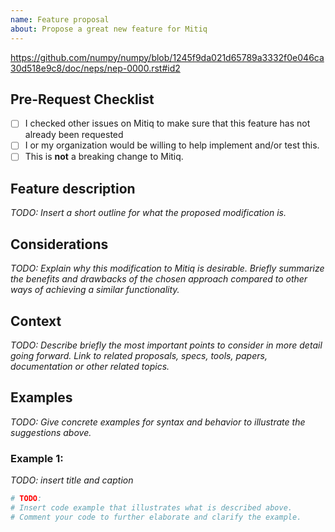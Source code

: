 ```yaml
---
name: Feature proposal
about: Propose a great new feature for Mitiq
---
```

https://github.com/numpy/numpy/blob/1245f9da021d65789a3332f0e046ca30d518e9c8/doc/neps/nep-0000.rst#id2

## Pre-Request Checklist

- [ ] I checked other issues on Mitiq to make sure that this feature has not already been requested
- [ ] I or my organization would be willing to help implement and/or test this.
- [ ] This is **not** a breaking change to Mitiq.

## Feature description

_TODO: Insert a short outline for what the proposed modification is._

## Considerations

_TODO: Explain why this modification to Mitiq is desirable. Briefly summarize the benefits and drawbacks of the chosen approach compared to other ways of achieving a similar functionality._

## Context

_TODO: Describe briefly the most important points to consider in more detail going forward. Link to related proposals, specs, tools, papers, documentation or other related topics._

## Examples

_TODO: Give concrete examples for syntax and behavior to illustrate the suggestions above._

### Example 1:

_TODO: insert title and caption_

```python
# TODO: 
# Insert code example that illustrates what is described above.
# Comment your code to further elaborate and clarify the example.
```
